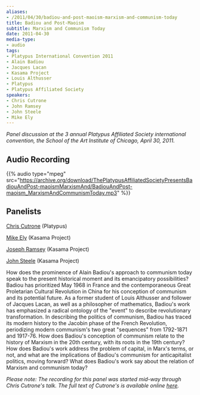 ```yaml
---
aliases:
- /2011/04/30/badiou-and-post-maoism-marxism-and-communism-today
title: Badiou and Post-Maoism
subtitle: Marxism and Communism Today
date: 2011-04-30
media-type:
- audio
tags:
- Platypus International Convention 2011
- Alain Badiou
- Jacques Lacan
- Kasama Project
- Louis Althusser
- Platypus
- Platypus Affiliated Society
speakers:
- Chris Cutrone
- John Ramsey
- John Steele
- Mike Ely
---
```


_Panel discussion at the 3 annual Platypus Affiliated Society international convention, the School of the Art Institute of Chicago, April 30, 2011._

## Audio Recording

{{% audio type="mpeg" src="https://archive.org/download/ThePlatypusAffiliatedSocietyPresentsBadiouAndPost-maoismMarxismAnd/BadiouAndPost-maoism_MarxismAndCommunismToday.mp3" %}}

## Panelists

[Chris Cutrone](/speakers/chris-cutrone) (Platypus)

[Mike Ely](/speakers/mike-ely/) (Kasama Project)

[Joseph Ramsey](/speakers/joseph-ramsey/) (Kasama Project)

[John Steele](/speakers/john-steele/) (Kasama Project)

How does the prominence of Alain Badiou's approach to communism today speak to the present historical moment and its emancipatory possibilities? Badiou has prioritized May 1968 in France and the contemporaneous Great Proletarian Cultural Revolution in China for his conception of communism and its potential future. As a former student of Louis Althusser and follower of Jacques Lacan, as well as a philosopher of mathematics, Badiou's work has emphasized a radical ontology of the "event" to describe revolutionary transformation. In describing the politics of communism, Badiou has traced its modern history to the Jacobin phase of the French Revolution, periodizing modern communism's two great "sequences" from 1792-1871 and 1917-76. How does Badiou's conception of communism relate to the history of Marxism in the 20th century, with its roots in the 19th century? How does Badiou's work address the problem of capital, in Marx's terms, or not, and what are the implications of Badiou's communism for anticapitalist politics, moving forward? What does Badiou's work say about the relation of Marxism and communism today?

_Please note: The recording for this panel was started mid-way through Chris Cutrone's talk. The full text of Cutrone's is available online [here](http://chriscutrone.platypus1917.org/?p=1144)._

